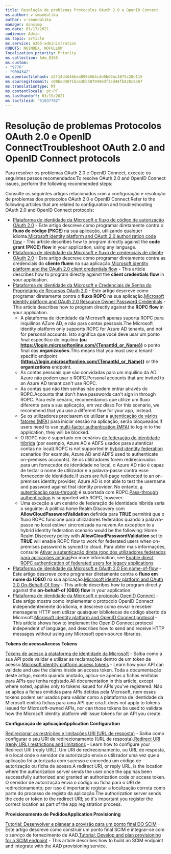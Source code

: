 ```yaml
---
title: Resolução de problemas Protocolos OAuth 2.0 e OpenID Connect
ms.author: v-smandalika
author: v-smandalika
manager: dansimp
ms.date: 03/17/2021
audience: Admin
ms.topic: article
ms.service: o365-administration
ROBOTS: NOINDEX, NOFOLLOW
localization_priority: Priority
ms.collection: Adm_O365
ms.custom:
- "9776"
- "9004342"
ms.openlocfilehash: d2f14d4d16bea890b564cdb9bd9ac3875c28d115
ms.sourcegitcommit: c08bed4071baa3bb5879496df3ed44fb828c8367
ms.translationtype: MT
ms.contentlocale: pt-PT
ms.lasthandoff: 03/19/2021
ms.locfileid: "51037702"
---
```

# <a name="troubleshoot-oauth-20-and-openid-connect-protocols"></a><span data-ttu-id="28e61-102">Resolução de problemas Protocolos OAuth 2.0 e OpenID Connect</span><span class="sxs-lookup"><span data-stu-id="28e61-102">Troubleshoot OAuth 2.0 and OpenID Connect protocols</span></span>

<span data-ttu-id="28e61-103">Para resolver os problemas OAuth 2.0 e OpenID Connect, execute os seguintes passos recomendados:</span><span class="sxs-lookup"><span data-stu-id="28e61-103">To resolve OAuth 2.0 and OpenID Connect issues, perform the following recommended steps:</span></span>

<span data-ttu-id="28e61-104">Consulte os seguintes artigos relacionados com a configuração e resolução de problemas dos protocolos OAuth 2.0 e OpenID Connect:</span><span class="sxs-lookup"><span data-stu-id="28e61-104">Refer to the following articles that are related to configuration and troubleshooting OAuth 2.0 and OpenID Connect protocols:</span></span>

- <span data-ttu-id="28e61-105">[Plataforma de identidade da Microsoft e fluxo de código de autorização OAuth 2.0](https://docs.microsoft.com/azure/active-directory/develop/v2-oauth2-auth-code-flow) - Este artigo descreve como programar diretamente contra o **fluxo de código (PKCE)** na sua aplicação, utilizando qualquer idioma.</span><span class="sxs-lookup"><span data-stu-id="28e61-105">[Microsoft identity platform and OAuth 2.0 authorization code flow](https://docs.microsoft.com/azure/active-directory/develop/v2-oauth2-auth-code-flow) - This article describes how to program directly against the **code grant (PKCE) flow** in your application, using any language.</span></span>
- <span data-ttu-id="28e61-106">[Plataforma de identidade da Microsoft e fluxo de credenciais de cliente OAuth 2.0](https://docs.microsoft.com/azure/active-directory/develop/v2-oauth2-client-creds-grant-flow) - Este artigo descreve como programar diretamente contra as credenciais do **cliente fluem** na sua aplicação.</span><span class="sxs-lookup"><span data-stu-id="28e61-106">[Microsoft identity platform and the OAuth 2.0 client credentials flow](https://docs.microsoft.com/azure/active-directory/develop/v2-oauth2-client-creds-grant-flow) - This article describes how to program directly against the **client credentials flow** in your application.</span></span>
- <span data-ttu-id="28e61-107">[Plataforma de identidade da Microsoft e Credenciais de Senha do Proprietário de Recursos OAuth 2.0](https://docs.microsoft.com/azure/active-directory/develop/v2-oauth-ropc) - Este artigo descreve como programar diretamente contra o **fluxo ROPC** na sua aplicação.</span><span class="sxs-lookup"><span data-stu-id="28e61-107">[Microsoft identity platform and OAuth 2.0 Resource Owner Password Credentials](https://docs.microsoft.com/azure/active-directory/develop/v2-oauth-ropc) - This article describes how to program directly against the **ROPC flow** in your application.</span></span>
    - <span data-ttu-id="28e61-108">A plataforma de identidade da Microsoft apenas suporta ROPC para inquilinos AZure AD, e não para contas pessoais.</span><span class="sxs-lookup"><span data-stu-id="28e61-108">The Microsoft identity platform only supports ROPC for Azure AD tenants, and not for personal accounts.</span></span> <span data-ttu-id="28e61-109">Isto significa que você deve usar um ponto final específico do inquilino **(ou https://login.microsoftonline.com/{TenantId_or_Name})** o ponto final das **organizações.**</span><span class="sxs-lookup"><span data-stu-id="28e61-109">This means that you must use a tenant-specific endpoint **(https://login.microsoftonline.com/{TenantId_or_Name})** or the **organizations** endpoint.</span></span>
    - <span data-ttu-id="28e61-110">As contas pessoais que são convidadas para um inquilino da AD Azure não podem usar o ROPC.</span><span class="sxs-lookup"><span data-stu-id="28e61-110">Personal accounts that are invited to an Azure AD tenant can't use ROPC.</span></span>
    - <span data-ttu-id="28e61-111">As contas que não têm senhas não podem entrar através do ROPC.</span><span class="sxs-lookup"><span data-stu-id="28e61-111">Accounts that don't have passwords can't sign in through ROPC.</span></span> <span data-ttu-id="28e61-112">Para este cenário, recomendamos que utilize um fluxo diferente para a sua aplicação, em vez disso.</span><span class="sxs-lookup"><span data-stu-id="28e61-112">For this scenario, we recommend that you use a different flow for your app, instead.</span></span>
    - <span data-ttu-id="28e61-113">Se os utilizadores precisarem de utilizar a [autenticação de vários fatores (MFA)](https://docs.microsoft.com/azure/active-directory/authentication/concept-mfa-howitworks) para iniciar sessão na aplicação, serão bloqueados.</span><span class="sxs-lookup"><span data-stu-id="28e61-113">If users need to use [multi-factor authentication (MFA)](https://docs.microsoft.com/azure/active-directory/authentication/concept-mfa-howitworks) to log in to the application, they will be blocked.</span></span>
    - <span data-ttu-id="28e61-114">O ROPC não é suportado em cenários [de federação de identidade híbrida](https://docs.microsoft.com/azure/active-directory/hybrid/whatis-fed) (por exemplo, Azure AD e ADFS usados para autenticar contas no local).</span><span class="sxs-lookup"><span data-stu-id="28e61-114">ROPC is not supported in [hybrid identity federation](https://docs.microsoft.com/azure/active-directory/hybrid/whatis-fed) scenarios (for example, Azure AD and ADFS used to authenticate on-premises accounts).</span></span> <span data-ttu-id="28e61-115">Se os utilizadores forem redirecionados para um fornecedor de identidade no local, o Azure AD não é capaz de testar o nome de utilizador e a palavra-passe contra esse fornecedor de identidade.</span><span class="sxs-lookup"><span data-stu-id="28e61-115">If users are full-page redirected to an on-premises identity provider, Azure AD is not able to test the username and password against that identity provider.</span></span> <span data-ttu-id="28e61-116">No entanto, [a autenticação pass-through](https://docs.microsoft.com/azure/active-directory/hybrid/how-to-connect-pta) é suportada com ROPC.</span><span class="sxs-lookup"><span data-stu-id="28e61-116">[Pass-through authentication](https://docs.microsoft.com/azure/active-directory/hybrid/how-to-connect-pta) is supported with ROPC, however.</span></span>
    - <span data-ttu-id="28e61-117">Uma exceção a um cenário de federação de identidade híbrida seria o seguinte: A política home Realm Discovery com **AllowCloudPasswordValidation** definida para **TRUE** permitirá que o fluxo ROPC funcione para utilizadores federados quando a palavra-passe no local estiver sincronizada na nuvem.</span><span class="sxs-lookup"><span data-stu-id="28e61-117">An exception to a hybrid identity federation scenario would be the following: Home Realm Discovery policy with **AllowCloudPasswordValidation** set to **TRUE** will enable ROPC flow to work for federated users when on-premises password is synced to cloud.</span></span> <span data-ttu-id="28e61-118">Para obter mais informações, consulte [Ativar a autenticação direta ropc dos utilizadores federados para aplicações antigas](https://docs.microsoft.com/azure/active-directory/manage-apps/configure-authentication-for-federated-users-portal#enable-direct-ropc-authentication-of-federated-users-for-legacy-applications)</span><span class="sxs-lookup"><span data-stu-id="28e61-118">For more information, see [Enable direct ROPC authentication of federated users for legacy applications](https://docs.microsoft.com/azure/active-directory/manage-apps/configure-authentication-for-federated-users-portal#enable-direct-ropc-authentication-of-federated-users-for-legacy-applications)</span></span> 
- <span data-ttu-id="28e61-119">[Plataforma de identidade da Microsoft e OAuth 2.0 Em nome-of-flow](https://docs.microsoft.com/azure/active-directory/develop/v2-oauth2-on-behalf-of-flow) - Este artigo descreve como programar diretamente contra o **fluxo em nome da (OBO)** na sua aplicação.</span><span class="sxs-lookup"><span data-stu-id="28e61-119">[Microsoft identity platform and OAuth 2.0 On-Behalf-Of flow](https://docs.microsoft.com/azure/active-directory/develop/v2-oauth2-on-behalf-of-flow) - This article describes how to program directly against the **on-behalf-of (OBO) flow** in your application.</span></span>
- <span data-ttu-id="28e61-120">[Plataforma de identidade da Microsoft e protocolo OpenID Connect](https://docs.microsoft.com/azure/active-directory/develop/v2-protocols-oidc) - Este artigo mostra como implementar o protocolo OpenID Connect independentemente do idioma, e descreve como enviar e receber mensagens HTTP sem utilizar quaisquer bibliotecas de código aberto da Microsoft.</span><span class="sxs-lookup"><span data-stu-id="28e61-120">[Microsoft identity platform and OpenID Connect protocol](https://docs.microsoft.com/azure/active-directory/develop/v2-protocols-oidc) - This article shows how to implement the OpenID Connect protocol independent of language, and describes how to send and receive HTTP messages without using any Microsoft open-source libraries.</span></span>

<span data-ttu-id="28e61-121">**Tokens de acesso**</span><span class="sxs-lookup"><span data-stu-id="28e61-121">**Access Tokens**</span></span>

<span data-ttu-id="28e61-122">[Tokens de acesso à plataforma de identidade da Microsoft](https://docs.microsoft.com/azure/active-directory/develop/access-tokens) - Saiba como a sua API pode validar e utilizar as reclamações dentro de um token de acesso.</span><span class="sxs-lookup"><span data-stu-id="28e61-122">[Microsoft identity platform access tokens](https://docs.microsoft.com/azure/active-directory/develop/access-tokens) - Learn how your API can validate and use the claims inside an access token.</span></span> <span data-ttu-id="28e61-123">Toda a documentação deste artigo, exceto quando anotado, aplica-se apenas a fichas emitidas para APIs que tenha registado.</span><span class="sxs-lookup"><span data-stu-id="28e61-123">All documentation in this article, except where noted, applies only to tokens issued for APIs you've registered.</span></span> <span data-ttu-id="28e61-124">Não se aplica a fichas emitidas para APIs detidas pela Microsoft, nem esses tokens podem ser usados para validar como a plataforma de identidade da Microsoft emitirá fichas para uma API que cria.</span><span class="sxs-lookup"><span data-stu-id="28e61-124">It does not apply to tokens issued for Microsoft-owned APIs, nor can those tokens be used to validate how the Microsoft identity platform will issue tokens for an API you create.</span></span>

<span data-ttu-id="28e61-125">**Configuração de aplicação**</span><span class="sxs-lookup"><span data-stu-id="28e61-125">**Application Configuration**</span></span>

<span data-ttu-id="28e61-126">[Redirecionar as restrições e limitações URI (URL de resposta)](https://docs.microsoft.com/azure/active-directory/develop/reply-url) - Saiba como configurar o seu URI de redirecionamento (URL de resposta).</span><span class="sxs-lookup"><span data-stu-id="28e61-126">[Redirect URI (reply URL) restrictions and limitations](https://docs.microsoft.com/azure/active-directory/develop/reply-url) - Learn how to configure your Redirect URI (reply URL).</span></span> <span data-ttu-id="28e61-127">Um URI de redirecionamento, ou URL de resposta, é o local onde o servidor de autorização envia o utilizador uma vez que a aplicação foi autorizada com sucesso e concedeu um código de autorização ou ficha de acesso.</span><span class="sxs-lookup"><span data-stu-id="28e61-127">A redirect URI, or reply URL, is the location where the authorization server sends the user once the app has been successfully authorized and granted an authorization code or access token.</span></span> <span data-ttu-id="28e61-128">O servidor de autorização envia o código ou ficha para o URI de redirecionamento; por isso é importante registar a localização correta como parte do processo de registo da aplicação.</span><span class="sxs-lookup"><span data-stu-id="28e61-128">The authorization server sends the code or token to the redirect URI; so it's important you register the correct location as part of the app registration process.</span></span>

<span data-ttu-id="28e61-129">**Provisionamento de Pedidos**</span><span class="sxs-lookup"><span data-stu-id="28e61-129">**Application Provisioning**</span></span>

<span data-ttu-id="28e61-130">[Tutorial: Desenvolver e planear a provisão para um ponto final DO SCIM](https://docs.microsoft.com/azure/active-directory/app-provisioning/use-scim-to-provision-users-and-groups) - Este artigo descreve como construir um ponto final SCIM e integrar-se com o serviço de fornecimento de AAD.</span><span class="sxs-lookup"><span data-stu-id="28e61-130">[Tutorial: Develop and plan provisioning for a SCIM endpoint](https://docs.microsoft.com/azure/active-directory/app-provisioning/use-scim-to-provision-users-and-groups) - This article describes how to build an SCIM endpoint and integrate with the AAD provisioning service.</span></span>


